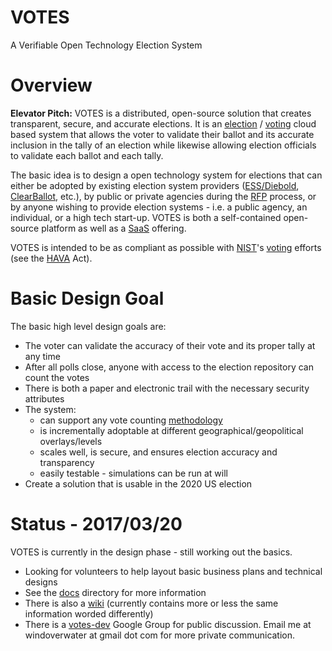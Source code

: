 # VOTES

A Verifiable Open Technology Election System

# Overview

__Elevator Pitch:__  VOTES is a distributed, open-source solution that creates transparent, secure, and accurate elections.  It is an [election](https://en.wikipedia.org/wiki/Election) / [voting](https://en.wikipedia.org/wiki/Voting) cloud based system that allows the voter to validate their ballot and its accurate inclusion in the tally of an election while likewise allowing election officials to validate each ballot and each tally.

The basic idea is to design a open technology system for elections that can either be adopted by existing election system providers ([ESS/Diebold](http://www.essvote.com/about/), [ClearBallot](http://www.clearballot.com/), etc.), by public or private agencies during the [RFP](https://en.wikipedia.org/wiki/Request_for_proposal) process, or by anyone wishing to provide election systems - i.e. a public agency, an individual, or a high tech start-up.  VOTES is both a self-contained open-source platform as well as a [SaaS](https://en.wikipedia.org/wiki/Software_as_a_service) offering.

VOTES is intended to be as compliant as possible with [NIST](https://en.wikipedia.org/wiki/National_Institute_of_Standards_and_Technology)'s [voting](https://www.nist.gov/itl/voting) efforts (see the [HAVA](https://en.wikipedia.org/wiki/Help_America_Vote_Act) Act).

# Basic Design Goal

The basic high level design goals are:

* The voter can validate the accuracy of their vote and its proper tally at any time
* After all polls close, anyone with access to the election repository can count the votes
* There is both a paper and electronic trail with the necessary security attributes
* The system:
  * can support any vote counting [methodology](https://electology.org/library)
  * is incrementally adoptable at different geographical/geopolitical overlays/levels
  * scales well, is secure, and ensures election accuracy and transparency
  * easily testable - simulations can be run at will
* Create a solution that is usable in the 2020 US election

# Status - 2017/03/20

VOTES is currently in the design phase - still working out the basics.
* Looking for volunteers to help layout basic business plans and technical designs
* See the [docs](https://github.com/PacemTerra/votes/tree/master/docs) directory for more information
* There is also a [wiki](https://github.com/PacemTerra/votes/wiki) (currently contains more or less the same information worded differently)
* There is a [votes-dev](https://groups.google.com/forum/#!forum/votes-dev) Google Group for public discussion.  Email me at windoverwater at gmail dot com for more private communication.
